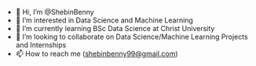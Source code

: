 - 👋 Hi, I’m @ShebinBenny
- 👀 I’m interested in Data Science and Machine Learning
- 🌱 I’m currently learning BSc Data Science at Christ University
- 💞️ I’m looking to collaborate on Data Science/Machine Learning Projects and Internships
- 📫 How to reach me (shebinbenny99@gmail.com)

<!---
ShebinBenny/ShebinBenny is a ✨ special ✨ repository because its `README.md` (this file) appears on your GitHub profile.
You can click the Preview link to take a look at your changes.
--->
